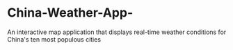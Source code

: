 # China-Weather-App-
An interactive map application that displays real-time weather conditions for China's ten most populous cities
